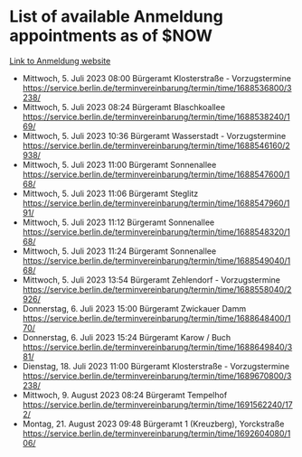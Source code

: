 # List of available Anmeldung appointments as of $NOW
[Link to Anmeldung website](https://service.berlin.de/terminvereinbarung/termin/tag.php?termin=1&anliegen[]=120686&dienstleisterlist=122210,122217,327316,122219,327312,122227,327314,122231,327346,122243,327348,122254,122252,329742,122260,329745,122262,329748,122271,327278,122273,327274,122277,327276,330436,122280,327294,122282,327290,122284,327292,122291,327270,122285,327266,122286,327264,122296,327268,150230,329760,122297,327286,122294,327284,122312,329763,122314,329775,122304,327330,122311,327334,122309,327332,317869,122281,327352,122279,329772,122283,122276,327324,122274,327326,122267,329766,122246,327318,122251,327320,122257,327322,122208,327298,122226,327300&herkunft=http%3A%2F%2Fservice.berlin.de%2Fdienstleistung%2F120686%2F)
- Mittwoch, 5. Juli 2023 08:00 Bürgeramt Klosterstraße - Vorzugstermine https://service.berlin.de/terminvereinbarung/termin/time/1688536800/3238/
- Mittwoch, 5. Juli 2023 08:24 Bürgeramt Blaschkoallee https://service.berlin.de/terminvereinbarung/termin/time/1688538240/169/
- Mittwoch, 5. Juli 2023 10:36 Bürgeramt Wasserstadt - Vorzugstermine https://service.berlin.de/terminvereinbarung/termin/time/1688546160/2938/
- Mittwoch, 5. Juli 2023 11:00 Bürgeramt Sonnenallee https://service.berlin.de/terminvereinbarung/termin/time/1688547600/168/
- Mittwoch, 5. Juli 2023 11:06 Bürgeramt Steglitz https://service.berlin.de/terminvereinbarung/termin/time/1688547960/191/
- Mittwoch, 5. Juli 2023 11:12 Bürgeramt Sonnenallee https://service.berlin.de/terminvereinbarung/termin/time/1688548320/168/
- Mittwoch, 5. Juli 2023 11:24 Bürgeramt Sonnenallee https://service.berlin.de/terminvereinbarung/termin/time/1688549040/168/
- Mittwoch, 5. Juli 2023 13:54 Bürgeramt Zehlendorf - Vorzugstermine https://service.berlin.de/terminvereinbarung/termin/time/1688558040/2926/
- Donnerstag, 6. Juli 2023 15:00 Bürgeramt Zwickauer Damm https://service.berlin.de/terminvereinbarung/termin/time/1688648400/170/
- Donnerstag, 6. Juli 2023 15:24 Bürgeramt Karow / Buch https://service.berlin.de/terminvereinbarung/termin/time/1688649840/381/
- Dienstag, 18. Juli 2023 11:00 Bürgeramt Klosterstraße - Vorzugstermine https://service.berlin.de/terminvereinbarung/termin/time/1689670800/3238/
- Mittwoch, 9. August 2023 08:24 Bürgeramt Tempelhof https://service.berlin.de/terminvereinbarung/termin/time/1691562240/172/
- Montag, 21. August 2023 09:48 Bürgeramt 1 (Kreuzberg), Yorckstraße https://service.berlin.de/terminvereinbarung/termin/time/1692604080/106/
